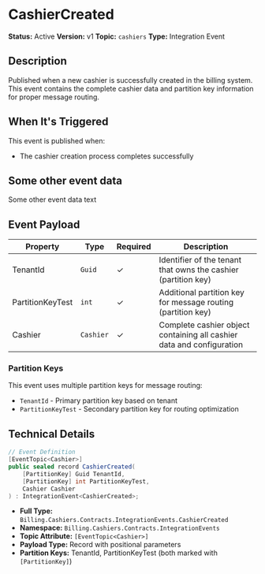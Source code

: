 # CashierCreated

**Status:** Active
**Version:** v1
**Topic:** `cashiers`
**Type:** Integration Event

## Description

Published when a new cashier is successfully created in the billing system. This event contains the complete cashier data and partition key information for proper message routing.

## When It's Triggered

This event is published when:

-   The cashier creation process completes successfully

## Some other event data

Some other event data text

## Event Payload

| Property         | Type      | Required | Description                                                           |
| ---------------- | --------- | -------- | --------------------------------------------------------------------- |
| TenantId         | `Guid`    | ✓        | Identifier of the tenant that owns the cashier (partition key)        |
| PartitionKeyTest | `int`     | ✓        | Additional partition key for message routing (partition key)          |
| Cashier          | `Cashier` | ✓        | Complete cashier object containing all cashier data and configuration |

### Partition Keys

This event uses multiple partition keys for message routing:

-   `TenantId` - Primary partition key based on tenant
-   `PartitionKeyTest` - Secondary partition key for routing optimization

## Technical Details

```csharp
// Event Definition
[EventTopic<Cashier>]
public sealed record CashierCreated(
    [PartitionKey] Guid TenantId,
    [PartitionKey] int PartitionKeyTest,
    Cashier Cashier
) : IntegrationEvent<CashierCreated>;
```

-   **Full Type:** `Billing.Cashiers.Contracts.IntegrationEvents.CashierCreated`
-   **Namespace:** `Billing.Cashiers.Contracts.IntegrationEvents`
-   **Topic Attribute:** `[EventTopic<Cashier>]`
-   **Payload Type:** Record with positional parameters
-   **Partition Keys:** TenantId, PartitionKeyTest (both marked with `[PartitionKey]`)
